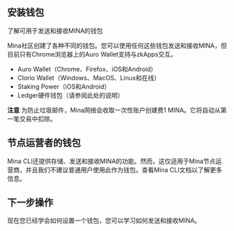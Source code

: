 
## 安装钱包
了解可用于发送和接收MINA的钱包

Mina社区创建了各种不同的钱包。您可以使用任何这些钱包发送和接收MINA，但目前只有Chrome浏览器上的Auro Wallet支持与zkApps交互。

- Auro Wallet（Chrome、Firefox、iOS和Android）
- Clorio Wallet（Windows、MacOS、Linux和在线）
- Staking Power（iOS和Android）
- Ledger硬件钱包（请参阅此处的说明）

**注意**
为防止垃圾邮件，Mina网络会收取一次性账户创建费1 MINA。它将自动从第一笔交易中扣除。

## 节点运营者的钱包
Mina CLI还提供存储、发送和接收MINA的功能。然而，这仅适用于Mina节点运营商，并且我们不建议普通用户使用此作为钱包。查看Mina CLI文档以了解更多信息。

## 下一步操作
现在您已经学会如何设置一个钱包，您可以学习如何发送和接收MINA。
